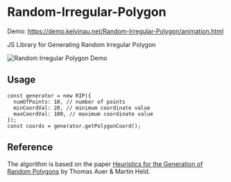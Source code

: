 # Random-Irregular-Polygon

Demo: https://demo.kelvinau.net/Random-Irregular-Polygon/animation.html

JS Library for Generating Random Irregular Polygon

![Random Irregular Polygon Demo](https://kelvinau.github.io/Random-Irregular-Polygon/demo/animation.gif)

## Usage

```
const generator = new RIP({
  numOfPoints: 10, // number of points
  minCoordVal: 20, // minimum coordinate value
  maxCoordVal: 100, // maximum coordinate value
});
const coords = generator.getPolygonCoord();
```

## Reference
The algorithm is based on the paper [Heuristics for the Generation of Random Polygons](https://kelvinau.github.io/Random-Irregular-Polygon/paper/Heuristics%20for%20the%20Generation%20of%20Random%20Polygons.pdf) by Thomas Auer & Martin Held.
